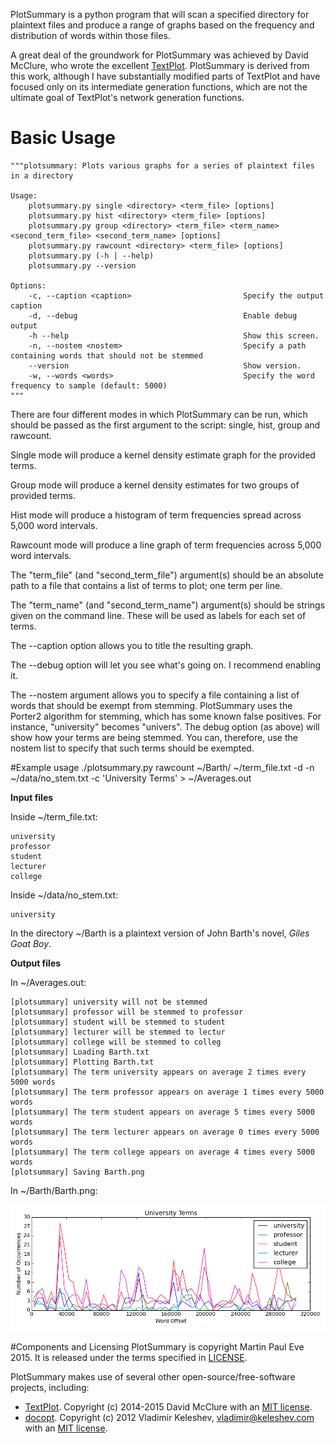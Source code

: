 PlotSummary is a python program that will scan a specified directory for plaintext files and produce a range of graphs based on the frequency and distribution of words within those files.

A great deal of the groundwork for PlotSummary was achieved by David McClure, who wrote the excellent [TextPlot](https://github.com/davidmcclure/textplot). PlotSummary is derived from this work, although I have substantially modified parts of TextPlot and have focused only on its intermediate generation functions, which are not the ultimate goal of TextPlot's network generation functions.

# Basic Usage

    """plotsummary: Plots various graphs for a series of plaintext files in a directory

    Usage:
        plotsummary.py single <directory> <term_file> [options]
        plotsummary.py hist <directory> <term_file> [options]
        plotsummary.py group <directory> <term_file> <term_name> <second_term_file> <second_term_name> [options]
        plotsummary.py rawcount <directory> <term_file> [options]
        plotsummary.py (-h | --help)
        plotsummary.py --version

    Options:
        -c, --caption <caption>                         Specify the output caption
        -d, --debug                                     Enable debug output
        -h --help                                       Show this screen.
        -n, --nostem <nostem>                           Specify a path containing words that should not be stemmed
        --version                                       Show version.
        -w, --words <words>                             Specify the word frequency to sample (default: 5000)
    """

There are four different modes in which PlotSummary can be run, which should be passed as the first argument to the script: single, hist, group and rawcount.

Single mode will produce a kernel density estimate graph for the provided terms.

Group mode will produce a kernel density estimates for two groups of provided terms.

Hist mode will produce a histogram of term frequencies spread across 5,000 word intervals.

Rawcount mode will produce a line graph of term frequencies across 5,000 word intervals.

The "term_file" (and "second_term_file") argument(s) should be an absolute path to a file that contains a list of terms to plot; one term per line.

The "term_name" (and "second_term_name") argument(s) should be strings given on the command line. These will be used as labels for each set of terms.

The --caption option allows you to title the resulting graph.

The --debug option will let you see what's going on. I recommend enabling it.

The --nostem <nostem> argument allows you to specify a file containing a list of words that should be exempt from stemming. PlotSummary uses the Porter2 algorithm for stemming, which has some known false positives. For instance, "university" becomes "univers". The debug option (as above) will show how your terms are being stemmed. You can, therefore, use the nostem list to specify that such terms should be exempted.

#Example usage
./plotsummary.py rawcount ~/Barth/ ~/term_file.txt -d -n ~/data/no_stem.txt -c 'University Terms' > ~/Averages.out

__Input files__


Inside ~/term_file.txt:

    university
    professor
    student
    lecturer
    college

Inside ~/data/no_stem.txt:

    university

In the directory ~/Barth is a plaintext version of John Barth's novel, _Giles Goat Boy_.

__Output files__

In ~/Averages.out:

    [plotsummary] university will not be stemmed
    [plotsummary] professor will be stemmed to professor
    [plotsummary] student will be stemmed to student
    [plotsummary] lecturer will be stemmed to lectur
    [plotsummary] college will be stemmed to colleg
    [plotsummary] Loading Barth.txt
    [plotsummary] Plotting Barth.txt
    [plotsummary] The term university appears on average 2 times every 5000 words
    [plotsummary] The term professor appears on average 1 times every 5000 words
    [plotsummary] The term student appears on average 5 times every 5000 words
    [plotsummary] The term lecturer appears on average 0 times every 5000 words
    [plotsummary] The term college appears on average 4 times every 5000 words
    [plotsummary] Saving Barth.png

In ~/Barth/Barth.png:

![Barth](docs/JohnBarthExample.png?raw=true)

#Components and Licensing
PlotSummary is copyright Martin Paul Eve 2015. It is released under the terms specified in [LICENSE](LICENSE).

PlotSummary makes use of several other open-source/free-software projects, including:

* [TextPlot](https://github.com/davidmcclure/textplot). Copyright (c) 2014-2015 David McClure with an [MIT license](https://github.com/davidmcclure/textplot/blob/master/LICENSE.txt).
* [docopt](https://github.com/docopt). Copyright (c) 2012 Vladimir Keleshev, <vladimir@keleshev.com> with an [MIT license](https://github.com/docopt/docopt/blob/master/LICENSE-MIT).